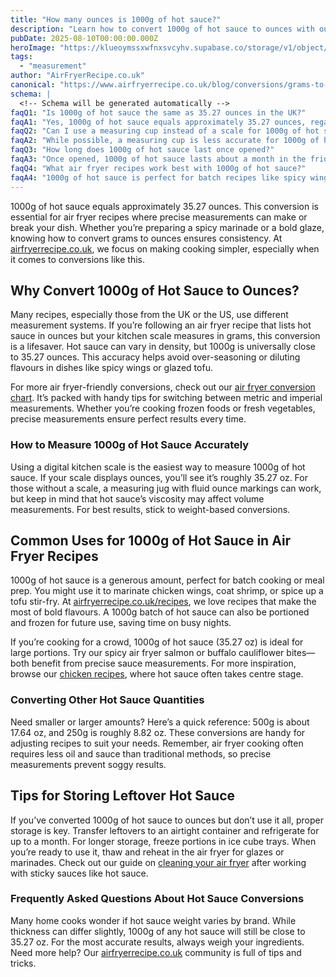 ```yaml
---
title: "How many ounces is 1000g of hot sauce?"
description: "Learn how to convert 1000g of hot sauce to ounces with our simple guide—perfect for air fryer recipes and precise measurements."
pubDate: 2025-08-10T00:00:00.000Z
heroImage: "https://klueoymssxwfnxsvcyhv.supabase.co/storage/v1/object/public/Shmucket/1000g-hot-sauce-to-ounces.webp"
tags:
  - "measurement"
author: "AirFryerRecipe.co.uk"
canonical: "https://www.airfryerrecipe.co.uk/blog/conversions/grams-to-ounces/1000g-hot-sauce-to-ounces"
schema: |
  <!-- Schema will be generated automatically -->
faqQ1: "Is 1000g of hot sauce the same as 35.27 ounces in the UK?"
faqA1: "Yes, 1000g of hot sauce equals approximately 35.27 ounces, regardless of location. The UK uses the same ounce measurement (avoirdupois) for weight as the US in culinary contexts. This conversion is consistent for hot sauce and other liquids."
faqQ2: "Can I use a measuring cup instead of a scale for 1000g of hot sauce?"
faqA2: "While possible, a measuring cup is less accurate for 1000g of hot sauce due to variations in viscosity. A digital scale is best for precise conversions. If using a cup, check fluid ounce markings but expect slight discrepancies compared to weight."
faqQ3: "How long does 1000g of hot sauce last once opened?"
faqA3: "Once opened, 1000g of hot sauce lasts about a month in the fridge if stored properly. For longer storage, freeze portions in airtight containers. Always check for mould or off smells before using."
faqQ4: "What air fryer recipes work best with 1000g of hot sauce?"
faqA4: "1000g of hot sauce is perfect for batch recipes like spicy wings, glazed shrimp, or marinated tofu. It’s also great for meal prep—divide into smaller portions for future use. Explore our spicy recipes at airfryerrecipe.co.uk for inspiration."
---
```

<p>1000g of hot sauce equals approximately 35.27 ounces. This conversion is essential for air fryer recipes where precise measurements can make or break your dish. Whether you’re preparing a spicy marinade or a bold glaze, knowing how to convert grams to ounces ensures consistency. At <a href=https://www.airfryerrecipe.co.uk/>airfryerrecipe.co.uk</a>, we focus on making cooking simpler, especially when it comes to conversions like this.</p>  

<h2>Why Convert 1000g of Hot Sauce to Ounces?</h2>  
<p>Many recipes, especially those from the UK or the US, use different measurement systems. If you’re following an air fryer recipe that lists hot sauce in ounces but your kitchen scale measures in grams, this conversion is a lifesaver. Hot sauce can vary in density, but 1000g is universally close to 35.27 ounces. This accuracy helps avoid over-seasoning or diluting flavours in dishes like spicy wings or glazed tofu.</p>  
<p>For more air fryer-friendly conversions, check out our <a href=https://www.airfryerrecipe.co.uk/air-fryer-conversion-chart>air fryer conversion chart</a>. It’s packed with handy tips for switching between metric and imperial measurements. Whether you’re cooking frozen foods or fresh vegetables, precise measurements ensure perfect results every time.</p>  

<h3>How to Measure 1000g of Hot Sauce Accurately</h3>  
<p>Using a digital kitchen scale is the easiest way to measure 1000g of hot sauce. If your scale displays ounces, you’ll see it’s roughly 35.27 oz. For those without a scale, a measuring jug with fluid ounce markings can work, but keep in mind that hot sauce’s viscosity may affect volume measurements. For best results, stick to weight-based conversions.</p>  

<h2>Common Uses for 1000g of Hot Sauce in Air Fryer Recipes</h2>  
<p>1000g of hot sauce is a generous amount, perfect for batch cooking or meal prep. You might use it to marinate chicken wings, coat shrimp, or spice up a tofu stir-fry. At <a href=https://www.airfryerrecipe.co.uk/recipes>airfryerrecipe.co.uk/recipes</a>, we love recipes that make the most of bold flavours. A 1000g batch of hot sauce can also be portioned and frozen for future use, saving time on busy nights.</p>  
<p>If you’re cooking for a crowd, 1000g of hot sauce (35.27 oz) is ideal for large portions. Try our spicy air fryer salmon or buffalo cauliflower bites—both benefit from precise sauce measurements. For more inspiration, browse our <a href=https://www.airfryerrecipe.co.uk/recipe-category/chicken>chicken recipes</a>, where hot sauce often takes centre stage.</p>  

<h3>Converting Other Hot Sauce Quantities</h3>  
<p>Need smaller or larger amounts? Here’s a quick reference: 500g is about 17.64 oz, and 250g is roughly 8.82 oz. These conversions are handy for adjusting recipes to suit your needs. Remember, air fryer cooking often requires less oil and sauce than traditional methods, so precise measurements prevent soggy results.</p>  

<h2>Tips for Storing Leftover Hot Sauce</h2>  
<p>If you’ve converted 1000g of hot sauce to ounces but don’t use it all, proper storage is key. Transfer leftovers to an airtight container and refrigerate for up to a month. For longer storage, freeze portions in ice cube trays. When you’re ready to use it, thaw and reheat in the air fryer for glazes or marinades. Check out our guide on <a href=https://www.airfryerrecipe.co.uk/air-fryer-cleaner>cleaning your air fryer</a> after working with sticky sauces like hot sauce.</p>  

<h3>Frequently Asked Questions About Hot Sauce Conversions</h3>  
<p>Many home cooks wonder if hot sauce weight varies by brand. While thickness can differ slightly, 1000g of any hot sauce will still be close to 35.27 oz. For the most accurate results, always weigh your ingredients. Need more help? Our <a href=https://www.airfryerrecipe.co.uk/>airfryerrecipe.co.uk</a> community is full of tips and tricks.</p>
